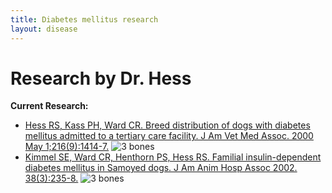 ```yaml
---
title: Diabetes mellitus research
layout: disease
---
```


# Research by Dr. Hess

**Current Research:**

- [Hess RS, Kass PH, Ward CR. Breed distribution of dogs with diabetes mellitus admitted to a tertiary care facility. J Am Vet Med Assoc. 2000 May 1;216(9):1414-7.](http://www.ncbi.nlm.nih.gov/entrez/query.fcgi?cmd=Retrieve&db=PubMed&list_uids=10800511&dopt=Abstract) ![3 bones](/img/3-bones.gif)
- [Kimmel SE, Ward CR, Henthorn PS, Hess RS. Familial insulin-dependent diabetes mellitus in Samoyed dogs. J Am Anim Hosp Assoc 2002. 38(3):235-8.](http://www.ncbi.nlm.nih.gov/pubmed/?term=hess+rs+samoyed) ![3 bones](/img/3-bones.gif)
